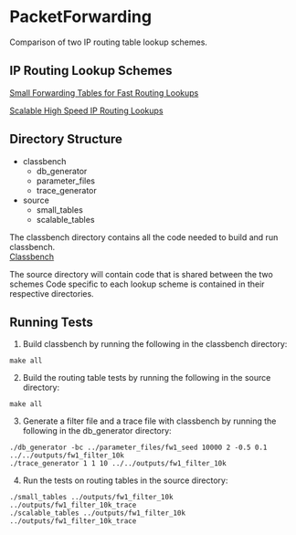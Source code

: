 # PacketForwarding
Comparison of two IP routing table lookup schemes.

## IP Routing Lookup Schemes

[Small Forwarding Tables for Fast Routing Lookups](http://conferences.sigcomm.org/sigcomm/1997/papers/p192.pdf)

[Scalable High Speed IP Routing Lookups](http://conferences.sigcomm.org/sigcomm/1997/papers/p182.pdf)
  

## Directory Structure

- classbench
  - db\_generator
  - parameter\_files
  - trace\_generator
- source
  - small\_tables
  - scalable\_tables

The classbench directory contains all the code needed to build and run classbench.  
[Classbench](http://www.arl.wustl.edu/classbench/)

The source directory will contain code that is shared between the two schemes
Code specific to each lookup scheme is contained in their respective directories.

## Running Tests

1. Build classbench by running the following in the classbench directory:
```
make all
```

2. Build the routing table tests by running the following in the source directory:
```
make all
```

3. Generate a filter file and a trace file with classbench by running the following in the db\_generator directory:
```
./db_generator -bc ../parameter_files/fw1_seed 10000 2 -0.5 0.1 ../../outputs/fw1_filter_10k
./trace_generator 1 1 10 ../../outputs/fw1_filter_10k
```

4. Run the tests on routing tables in the source directory:
```
./small_tables ../outputs/fw1_filter_10k ../outputs/fw1_filter_10k_trace
./scalable_tables ../outputs/fw1_filter_10k ../outputs/fw1_filter_10k_trace
```
